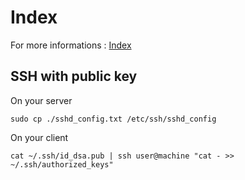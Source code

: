 # Index

For more informations : [Index](https://github.com/damln/AdminTools)

## SSH with public key

On your server
	
	sudo cp ./sshd_config.txt /etc/ssh/sshd_config

On your client

	cat ~/.ssh/id_dsa.pub | ssh user@machine "cat - >> ~/.ssh/authorized_keys"
